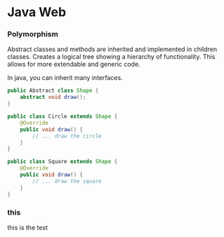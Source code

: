 # Java Web 

### Polymorphism 
Abstract classes and methods are inherited and implemented in children classes. Creates a logical tree showing a hierarchy of functionality. This allows for more extendable and generic code.

In java, you can inherit many interfaces.

```Java
public Abstract class Shape {
    abstract void draw();
}

public class Circle extends Shape {
    @Override 
    public void draw() {
        // ... draw the circle
    }
}

public class Square extends Shape {
    @Override 
    public void draw() {
        // ... draw the square
    }
}
```

### this 
this is the test
